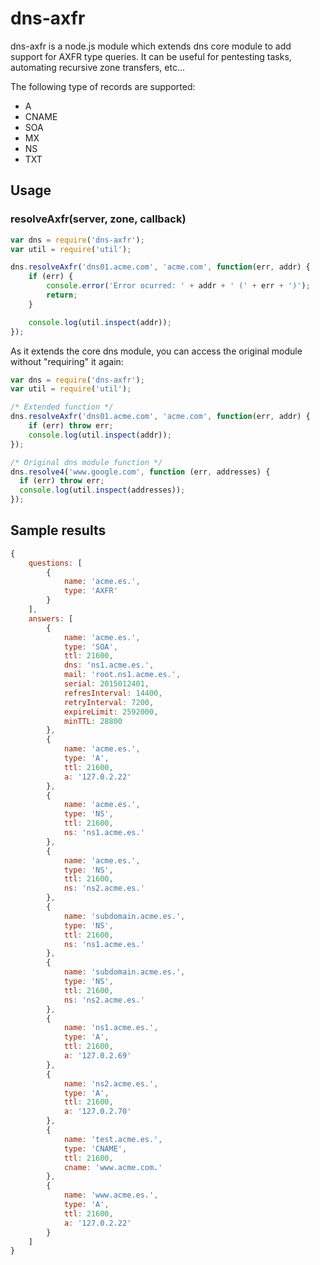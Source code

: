 # dns-axfr

dns-axfr is a node.js module which extends dns core module to add support for AXFR type queries. It can be useful for pentesting tasks, automating recursive zone transfers, etc...

The following type of records are supported:
* A
* CNAME
* SOA
* MX
* NS
* TXT

## Usage

### resolveAxfr(server, zone, callback)
```javascript
var dns = require('dns-axfr');
var util = require('util');

dns.resolveAxfr('dns01.acme.com', 'acme.com', function(err, addr) {
    if (err) {
        console.error('Error ocurred: ' + addr + ' (' + err + ')');
        return;
    }

    console.log(util.inspect(addr));
});
```


As it extends the core dns module, you can access the original module without "requiring" it again:
```javascript
var dns = require('dns-axfr');
var util = require('util');

/* Extended function */
dns.resolveAxfr('dns01.acme.com', 'acme.com', function(err, addr) {
    if (err) throw err;
    console.log(util.inspect(addr));
});

/* Original dns module function */
dns.resolve4('www.google.com', function (err, addresses) {
  if (err) throw err;
  console.log(util.inspect(addresses));
});
```

## Sample results
```javascript
{
    questions: [
        {
            name: 'acme.es.',
            type: 'AXFR'
        }
    ],
    answers: [
        {
            name: 'acme.es.',
            type: 'SOA',
            ttl: 21600,
            dns: 'ns1.acme.es.',
            mail: 'root.ns1.acme.es.',
            serial: 2015012401,
            refresInterval: 14400,
            retryInterval: 7200,
            expireLimit: 2592000,
            minTTL: 28800
        },
        {
            name: 'acme.es.',
            type: 'A',
            ttl: 21600,
            a: '127.0.2.22'
        },
        {
            name: 'acme.es.',
            type: 'NS',
            ttl: 21600,
            ns: 'ns1.acme.es.'
        },
        {
            name: 'acme.es.',
            type: 'NS',
            ttl: 21600,
            ns: 'ns2.acme.es.'
        },
        {
            name: 'subdomain.acme.es.',
            type: 'NS',
            ttl: 21600,
            ns: 'ns1.acme.es.'
        },
        {
            name: 'subdomain.acme.es.',
            type: 'NS',
            ttl: 21600,
            ns: 'ns2.acme.es.'
        },
        {
            name: 'ns1.acme.es.',
            type: 'A',
            ttl: 21600,
            a: '127.0.2.69'
        },
        {
            name: 'ns2.acme.es.',
            type: 'A',
            ttl: 21600,
            a: '127.0.2.70'
        },
        {
            name: 'test.acme.es.',
            type: 'CNAME',
            ttl: 21600,
            cname: 'www.acme.com.'
        },
        {
            name: 'www.acme.es.',
            type: 'A',
            ttl: 21600,
            a: '127.0.2.22'
        }
    ]
}
```
